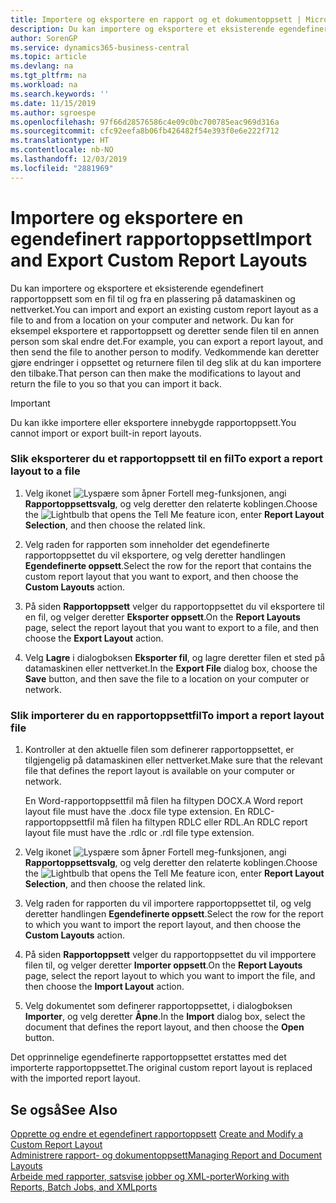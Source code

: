 ```yaml
---
title: Importere og eksportere en rapport og et dokumentoppsett | Microsoft-dokumentasjon
description: Du kan importere og eksportere et eksisterende egendefinert rapportoppsett som en fil til og fra en plassering på datamaskinen og nettverket.
author: SorenGP
ms.service: dynamics365-business-central
ms.topic: article
ms.devlang: na
ms.tgt_pltfrm: na
ms.workload: na
ms.search.keywords: ''
ms.date: 11/15/2019
ms.author: sgroespe
ms.openlocfilehash: 97f66d28576586c4e09c0bc700785eac969d316a
ms.sourcegitcommit: cfc92eefa8b06fb426482f54e393f0e6e222f712
ms.translationtype: HT
ms.contentlocale: nb-NO
ms.lasthandoff: 12/03/2019
ms.locfileid: "2881969"
---
```

# <a name="import-and-export-custom-report-layouts"></a><span data-ttu-id="54407-103">Importere og eksportere en egendefinert rapportoppsett</span><span class="sxs-lookup"><span data-stu-id="54407-103">Import and Export Custom Report Layouts</span></span>
<span data-ttu-id="54407-104">Du kan importere og eksportere et eksisterende egendefinert rapportoppsett som en fil til og fra en plassering på datamaskinen og nettverket.</span><span class="sxs-lookup"><span data-stu-id="54407-104">You can import and export an existing custom report layout as a file to and from a location on your computer and network.</span></span> <span data-ttu-id="54407-105">Du kan for eksempel eksportere et rapportoppsett og deretter sende filen til en annen person som skal endre det.</span><span class="sxs-lookup"><span data-stu-id="54407-105">For example, you can export a report layout, and then send the file to another person to modify.</span></span> <span data-ttu-id="54407-106">Vedkommende kan deretter gjøre endringer i oppsettet og returnere filen til deg slik at du kan importere den tilbake.</span><span class="sxs-lookup"><span data-stu-id="54407-106">That person can then make the modifications to layout and return the file to you so that you can import it back.</span></span>  

> [!IMPORTANT]  
>  <span data-ttu-id="54407-107">Du kan ikke importere eller eksportere innebygde rapportoppsett.</span><span class="sxs-lookup"><span data-stu-id="54407-107">You cannot import or export built-in report layouts.</span></span>  

### <a name="to-export-a-report-layout-to-a-file"></a><span data-ttu-id="54407-108">Slik eksporterer du et rapportoppsett til en fil</span><span class="sxs-lookup"><span data-stu-id="54407-108">To export a report layout to a file</span></span>  

1.  <span data-ttu-id="54407-109">Velg ikonet ![Lyspære som åpner Fortell meg-funksjonen](media/ui-search/search_small.png "Fortell hva du vil gjøre"), angi **Rapportoppsettsvalg**, og velg deretter den relaterte koblingen.</span><span class="sxs-lookup"><span data-stu-id="54407-109">Choose the ![Lightbulb that opens the Tell Me feature](media/ui-search/search_small.png "Tell me what you want to do") icon, enter **Report Layout Selection**, and then choose the related link.</span></span>  

2.  <span data-ttu-id="54407-110">Velg raden for rapporten som inneholder det egendefinerte rapportoppsettet du vil eksportere, og velg deretter handlingen **Egendefinerte oppsett**.</span><span class="sxs-lookup"><span data-stu-id="54407-110">Select the row for the report that contains the custom report layout that you want to export, and then choose the **Custom Layouts** action.</span></span>  

3.  <span data-ttu-id="54407-111">På siden **Rapportoppsett** velger du rapportoppsettet du vil eksportere til en fil, og velger deretter **Eksporter oppsett**.</span><span class="sxs-lookup"><span data-stu-id="54407-111">On the **Report Layouts** page, select the report layout that you want to export to a file, and then choose the **Export Layout** action.</span></span>  

4.  <span data-ttu-id="54407-112">Velg **Lagre** i dialogboksen **Eksporter fil**, og lagre deretter filen et sted på datamaskinen eller nettverket.</span><span class="sxs-lookup"><span data-stu-id="54407-112">In the **Export File** dialog box, choose the **Save** button, and then save the file to a location on your computer or network.</span></span>  

### <a name="to-import-a-report-layout-file"></a><span data-ttu-id="54407-113">Slik importerer du en rapportoppsettfil</span><span class="sxs-lookup"><span data-stu-id="54407-113">To import a report layout file</span></span>  

1.  <span data-ttu-id="54407-114">Kontroller at den aktuelle filen som definerer rapportoppsettet, er tilgjengelig på datamaskinen eller nettverket.</span><span class="sxs-lookup"><span data-stu-id="54407-114">Make sure that the relevant file that defines the report layout is available on your computer or network.</span></span>  

     <span data-ttu-id="54407-115">En Word-rapportoppsettfil må filen ha filtypen DOCX.</span><span class="sxs-lookup"><span data-stu-id="54407-115">A Word report layout file must have the .docx file type extension.</span></span> <span data-ttu-id="54407-116">En RDLC-rapportoppsettfil må filen ha filtypen RDLC eller RDL.</span><span class="sxs-lookup"><span data-stu-id="54407-116">An RDLC report layout file must have the .rdlc or .rdl file type extension.</span></span>  

2.  <span data-ttu-id="54407-117">Velg ikonet ![Lyspære som åpner Fortell meg-funksjonen](media/ui-search/search_small.png "Fortell hva du vil gjøre"), angi **Rapportoppsettsvalg**, og velg deretter den relaterte koblingen.</span><span class="sxs-lookup"><span data-stu-id="54407-117">Choose the ![Lightbulb that opens the Tell Me feature](media/ui-search/search_small.png "Tell me what you want to do") icon, enter **Report Layout Selection**, and then choose the related link.</span></span>  

3.  <span data-ttu-id="54407-118">Velg raden for rapporten du vil importere rapportoppsettet til, og velg deretter handlingen **Egendefinerte oppsett**.</span><span class="sxs-lookup"><span data-stu-id="54407-118">Select the row for the report to which you want to import the report layout, and then choose the **Custom Layouts** action.</span></span>  

4.  <span data-ttu-id="54407-119">På siden **Rapportoppsett** velger du rapportoppsettet du vil impportere filen til, og velger deretter **Importer oppsett**.</span><span class="sxs-lookup"><span data-stu-id="54407-119">On the **Report Layouts** page, select the report layout to which you want to import the file, and then choose the **Import Layout** action.</span></span>  

5.  <span data-ttu-id="54407-120">Velg dokumentet som definerer rapportoppsettet, i dialogboksen **Importer**, og velg deretter **Åpne**.</span><span class="sxs-lookup"><span data-stu-id="54407-120">In the **Import** dialog box, select the document that defines the report layout, and then choose the **Open** button.</span></span>  

 <span data-ttu-id="54407-121">Det opprinnelige egendefinerte rapportoppsettet erstattes med det importerte rapportoppsettet.</span><span class="sxs-lookup"><span data-stu-id="54407-121">The original custom report layout is replaced with the imported report layout.</span></span>  

## <a name="see-also"></a><span data-ttu-id="54407-122">Se også</span><span class="sxs-lookup"><span data-stu-id="54407-122">See Also</span></span>  
 <span data-ttu-id="54407-123">[Opprette og endre et egendefinert rapportoppsett](ui-how-create-custom-report-layout.md) </span><span class="sxs-lookup"><span data-stu-id="54407-123">[Create and Modify a Custom Report Layout](ui-how-create-custom-report-layout.md) </span></span>  
 [<span data-ttu-id="54407-124">Administrere rapport- og dokumentoppsett</span><span class="sxs-lookup"><span data-stu-id="54407-124">Managing Report and Document Layouts</span></span>](ui-manage-report-layouts.md)  
 [<span data-ttu-id="54407-125">Arbeide med rapporter, satsvise jobber og XML-porter</span><span class="sxs-lookup"><span data-stu-id="54407-125">Working with Reports, Batch Jobs, and XMLports</span></span>](ui-work-report.md)    
